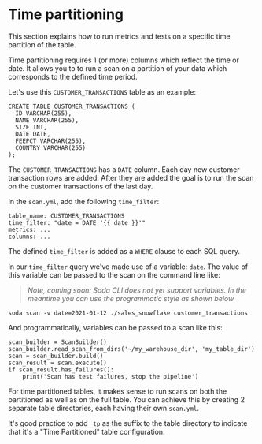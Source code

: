 # Time partitioning

This section explains how to run metrics and tests on a specific time partition
of the table.

Time partitioning requires 1 (or more) columns which reflect the time or date.
It allows you to to run a scan on a partition of your data which corresponds to the
defined time period.

Let's use this `CUSTOMER_TRANSACTIONS` table as an example:

```
CREATE TABLE CUSTOMER_TRANSACTIONS (
  ID VARCHAR(255),
  NAME VARCHAR(255),
  SIZE INT,
  DATE DATE,
  FEEPCT VARCHAR(255),
  COUNTRY VARCHAR(255)
);
```

The `CUSTOMER_TRANSACTIONS` has a `DATE` column.  Each day new customer transaction
rows are added.  After they are added the goal is to run the scan on the customer
transactions of the last day.

In the `scan.yml`, add the following `time_filter`:

```
table_name: CUSTOMER_TRANSACTIONS
time_filter: "date = DATE '{{ date }}'"
metrics: ...
columns: ...
```

The defined `time_filter` is added as a `WHERE` clause to each SQL query.

In our `time_filter` query we've made use of a variable: `date`. The value of this variable
can be passed to the scan on the command line like:

> _Note, coming soon: Soda CLI does not yet support variables. In the meantime you can use the programmatic style
as shown below_
```
soda scan -v date=2021-01-12 ./sales_snowflake customer_transactions
```

And programmatically, variables can be passed to a scan like this:
```
scan_builder = ScanBuilder()
scan_builder.read_scan_from_dirs('~/my_warehouse_dir', 'my_table_dir')
scan = scan_builder.build()
scan_result = scan.execute()
if scan_result.has_failures():
    print('Scan has test failures, stop the pipeline')
```

For time partitioned tables, it makes sense to run scans on both
the partitioned as well as on the full table. You can achieve this by
creating 2 separate table directories, each having their own `scan.yml`.

It's good practice to add `_tp` as the suffix to the table
directory to indicate that it's a "Time Partitioned" table configuration.
